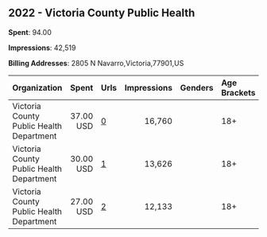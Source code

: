 ## 2022 - Victoria County Public Health 
**Spent**: 94.00

**Impressions**: 42,519

**Billing Addresses**: 2805 N Navarro,Victoria,77901,US

|Organization|Spent|Urls|Impressions|Genders|Age Brackets|Country Codes|
|:---|---:|:---|---:|:---|:---|:---|
|Victoria County Public Health Department|37.00 USD|[0](https://www.snap.com/political-ads/asset/21336e2c7fbc285958d0e54b80df1b265c2cac557dac886aed2671becf497c3a?mediaType=jpg)|16,760||18+|united states|
|Victoria County Public Health Department|30.00 USD|[1](https://www.snap.com/political-ads/asset/6a2a2633a3c5aa6d0ce706beae3c6e550828c4d5cca536a32ca3c11832d4c0bb?mediaType=jpg)|13,626||18+|united states|
|Victoria County Public Health Department|27.00 USD|[2](https://www.snap.com/political-ads/asset/343a623552522447b48ce17f6efa1b0c9bbc7cc20a55ee3d321f267f6ffba184?mediaType=jpg)|12,133||18+|united states|
